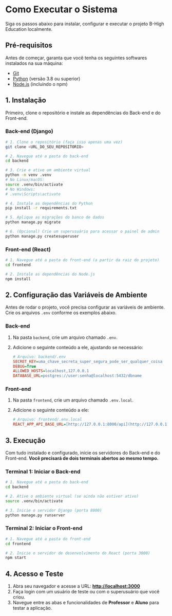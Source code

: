 # Como Executar o Sistema

Siga os passos abaixo para instalar, configurar e executar o projeto B-High Education localmente.

## Pré-requisitos

Antes de começar, garanta que você tenha os seguintes softwares instalados na sua máquina:
* [Git](https://git-scm.com/)
* [Python](https://www.python.org/) (versão 3.8 ou superior)
* [Node.js](https://nodejs.org/en/) (incluindo o npm)

## 1. Instalação

Primeiro, clone o repositório e instale as dependências do Back-end e do Front-end.

### Back-end (Django)

```bash
# 1. Clone o repositório (faça isso apenas uma vez)
git clone <URL_DO_SEU_REPOSITORIO>

# 2. Navegue até a pasta do back-end
cd backend

# 3. Crie e ative um ambiente virtual
python -m venv .venv
# No Linux/macOS:
source .venv/bin/activate
# No Windows:
# .venv\Scripts\activate

# 4. Instale as dependências do Python
pip install -r requirements.txt

# 5. Aplique as migrações do banco de dados
python manage.py migrate

# 6. (Opcional) Crie um superusuário para acessar o painel de admin
python manage.py createsuperuser
```

### Front-end (React)

```bash
# 1. Navegue até a pasta do front-end (a partir da raiz do projeto)
cd frontend

# 2. Instale as dependências do Node.js
npm install
```

## 2. Configuração das Variáveis de Ambiente

Antes de rodar o projeto, você precisa configurar as variáveis de ambiente. Crie os arquivos `.env` conforme os exemplos abaixo.

### Back-end

1.  Na pasta `backend`, crie um arquivo chamado `.env`.
2.  Adicione o seguinte conteúdo a ele, ajustando se necessário:

    ```ini
    # Arquivo: backend/.env
    SECRET_KEY=uma_chave_secreta_super_segura_pode_ser_qualquer_coisa
    DEBUG=True
    ALLOWED_HOSTS=localhost,127.0.0.1
    DATABASE_URL=postgres://user:senha@localhost:5432/dbname
    ```

### Front-end

1.  Na pasta `frontend`, crie um arquivo chamado `.env.local`.
2.  Adicione o seguinte conteúdo a ele:

    ```ini
    # Arquivo: frontend/.env.local
    REACT_APP_API_BASE_URL=[http://127.0.0.1:8000/api](http://127.0.0.1:8000/api)
    ```

## 3. Execução

Com tudo instalado e configurado, inicie os servidores do Back-end e do Front-end. **Você precisará de dois terminais abertos ao mesmo tempo.**

### Terminal 1: Iniciar o Back-end

```bash
# 1. Navegue até a pasta do back-end
cd backend

# 2. Ative o ambiente virtual (se ainda não estiver ativo)
source .venv/bin/activate

# 3. Inicie o servidor Django (porta 8000)
python manage.py runserver
```

### Terminal 2: Iniciar o Front-end

```bash
# 1. Navegue até a pasta do front-end
cd frontend

# 2. Inicie o servidor de desenvolvimento do React (porta 3000)
npm start
```

## 4. Acesso e Teste

1.  Abra seu navegador e acesse a URL: **[http://localhost:3000](http://localhost:3000)**
2.  Faça login com um usuário de teste ou com o superusuário que você criou.
3.  Navegue entre as abas e funcionalidades de **Professor** e **Aluno** para testar a aplicação.
